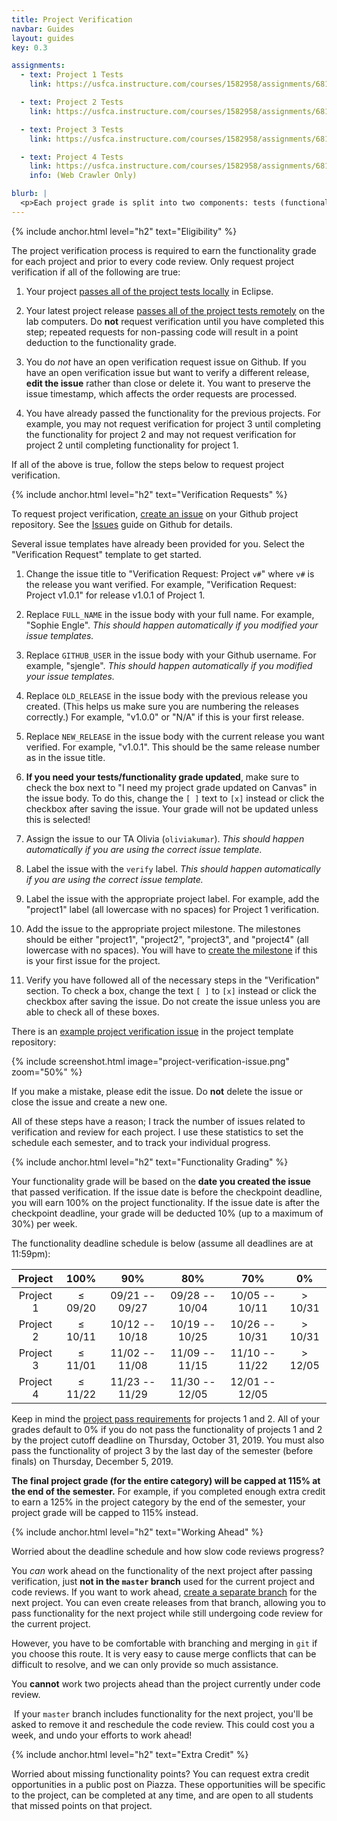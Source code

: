 ```yaml
---
title: Project Verification
navbar: Guides
layout: guides
key: 0.3

assignments:
  - text: Project 1 Tests
    link: https://usfca.instructure.com/courses/1582958/assignments/6818588

  - text: Project 2 Tests
    link: https://usfca.instructure.com/courses/1582958/assignments/6818757

  - text: Project 3 Tests
    link: https://usfca.instructure.com/courses/1582958/assignments/6818758

  - text: Project 4 Tests
    link: https://usfca.instructure.com/courses/1582958/assignments/6818759
    info: (Web Crawler Only)

blurb: |
  <p>Each project grade is split into two components: tests (functionality) and code review (design). This guide details the process for verifying and grading the <em>functionality</em> of your projects. See the other <a href="index.html">project guides</a> guides for other details.</p>
---
```


{% include anchor.html level="h2" text="Eligibility" %}

The project verification process is required to earn the functionality grade for each project and prior to every code review. Only request project verification if all of the following are true:

  1. Your project [passes all of the project tests locally](project-testing.html#testing-locally) in Eclipse.

  2. Your latest project release [passes all of the project tests remotely](project-testing.html#testing-remotely) on the lab computers. Do **not** request verification until you have completed this step; repeated requests for non-passing code will result in a point deduction to the functionality grade.

  3. You do *not* have an open verification request issue on Github. If you have an open verification issue but want to verify a different release, **edit the issue** rather than close or delete it. You want to preserve the issue timestamp, which affects the order requests are processed.

  4. You have already passed the functionality for the previous projects. For example, you may not request verification for project 3 until completing the functionality for project 2 and may not request verification for project 2 until completing functionality for project 1.

If all of the above is true, follow the steps below to request project verification.

{% include anchor.html level="h2" text="Verification Requests" %}

To request project verification, [create an issue](https://help.github.com/articles/creating-an-issue/) on your Github project repository. See the [Issues](https://guides.github.com/features/issues/) guide on Github for details.

Several issue templates have already been provided for you. Select the "Verification Request" template to get started.

  1. Change the issue title to "Verification Request: Project `v#`" where `v#` is the release you want verified. For example, "Verification Request: Project v1.0.1" for release v1.0.1 of Project 1.

  2. Replace `FULL_NAME` in the issue body with your full name. For example, "Sophie Engle". *This should happen automatically if you modified your issue templates.*

  2. Replace `GITHUB_USER` in the issue body with your Github username. For example, "sjengle". *This should happen automatically if you modified your issue templates.*

  3. Replace `OLD_RELEASE` in the issue body with the previous release you created. (This helps us make sure you are numbering the releases correctly.) For example, "v1.0.0" or "N/A" if this is your first release.

  3. Replace `NEW_RELEASE` in the issue body with the current release you want verified. For example, "v1.0.1". This should be the same release number as in the issue title.

  4. **If you need your tests/functionality grade updated**, make sure to check the box next to "I need my project grade updated on Canvas" in the issue body. To do this, change the `[ ]` text to `[x]` instead or click the checkbox after saving the issue. Your grade will not be updated unless this is selected!

  5. Assign the issue to our TA Olivia (`oliviakumar`). *This should happen automatically if you are using the correct issue template.*

  6. Label the issue with the `verify` label. *This should happen automatically if you are using the correct issue template.*

  7. Label the issue with the appropriate project label. For example, add the "project1" label (all lowercase with no spaces) for Project 1 verification.

  8. Add the issue to the appropriate project milestone. The milestones should be either "project1", "project2", "project3", and "project4" (all lowercase with no spaces). You will have to [create the milestone](https://help.github.com/articles/creating-and-editing-milestones-for-issues-and-pull-requests/) if this is your first issue for the project.

  9. Verify you have followed all of the necessary steps in the "Verification" section. To check a box, change the text `[ ]` to `[x]` instead or click the checkbox after saving the issue. Do not create the issue unless you are able to check all of these boxes.

There is an [example project verification issue](https://github.com/usf-cs212-fall2019/template-project/issues/2) in the project template repository:

{% include screenshot.html image="project-verification-issue.png" zoom="50%" %}

If you make a mistake, please edit the issue. Do **not** delete the issue or close the issue and create a new one.

All of these steps have a reason; I track the number of issues related to verification and review for each project. I use these statistics to set the schedule each semester, and to track your individual progress.

{% include anchor.html level="h2" text="Functionality Grading" %}

Your functionality grade will be based on the **date you created the issue** that passed verification. If the issue date is before the checkpoint deadline, you will earn 100% on the project functionality. If the issue date is after the checkpoint deadline, your grade will be deducted 10% (up to a maximum of 30%) per week.

The functionality deadline schedule is below (assume all deadlines are at 11:59pm):
<!-- <span class="tag is-primary">Updated</span> -->

| Project   | 100%       | 90%            | 80%            | 70%            | 0%         |
|:---------:|:----------:|:--------------:|:--------------:|:--------------:|:----------:|
| Project 1 | &le; 09/20 | 09/21 -- 09/27 | 09/28 -- 10/04 | 10/05 -- 10/11 | &gt; 10/31 |
| Project 2 | &le; 10/11 | 10/12 -- 10/18 | 10/19 -- 10/25 | 10/26 -- 10/31 | &gt; 10/31 |
| Project 3 | &le; 11/01 | 11/02 -- 11/08 | 11/09 -- 11/15 | 11/10 -- 11/22 | &gt; 12/05 |
| Project 4 | &le; 11/22 | 11/23 -- 11/29 | 11/30 -- 12/05 | 12/01 -- 12/05 |            |

Keep in mind the [project pass requirements](/syllabus.html#pass-requirements) for projects 1 and 2. All of your grades default to 0% if you do not pass the functionality of projects 1 and 2 by the project cutoff deadline on Thursday, October 31, 2019. You must also pass the functionality of project 3 by the last day of the semester (before finals) on Thursday, December 5, 2019.

**The final project grade (for the entire category) will be capped at 115% at the end of the semester.** For example, if you completed enough extra credit to earn a 125% in the project category by the end of the semester, your project grade will be capped to 115% instead.

{% include anchor.html level="h2" text="Working Ahead" %}

Worried about the deadline schedule and how slow code reviews progress?

You *can* work ahead on the functionality of the next project after passing verification, just **not in the `master` branch** used for the current project and code reviews. If you want to work ahead, [create a separate branch](/guides/general/using-branches.html) for the next project. You can even create releases from that branch, allowing you to pass functionality for the next project while still undergoing code review for the current project.

However, you have to be comfortable with branching and merging in `git` if you choose this route. It is very easy to cause merge conflicts that can be difficult to resolve, and we can only provide so much assistance.

You **cannot** work two projects ahead than the project currently under code review.

<p><article class="message is-danger">
  <div class="message-body">
    <i class="fas fa-exclamation-triangle"></i>&nbsp;If your <code>master</code> branch includes functionality for the next project, you'll be asked to remove it and reschedule the code review. This could cost you a week, and undo your efforts to work ahead!
  </div>
</article></p>

{% include anchor.html level="h2" text="Extra Credit" %}

Worried about missing functionality points? You can request extra credit opportunities in a public post on Piazza. These opportunities will be specific to the project, can be completed at any time, and are open to all students that missed points on that project.

